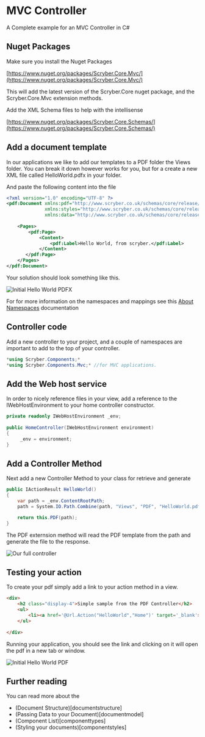# MVC Controller 

A Complete example for an MVC Controller in C#

## Nuget Packages

Make sure you install the Nuget Packages

[https://www.nuget.org/packages/Scryber.Core.Mvc/](https://www.nuget.org/packages/Scryber.Core.Mvc/)

This will add the latest version of the Scryber.Core nuget package, and the Scryber.Core.Mvc extension methods.

Add the XML Schema files to help with the intellisense

[https://www.nuget.org/packages/Scryber.Core.Schemas/](https://www.nuget.org/packages/Scryber.Core.Schemas/)


## Add a document template

In our applications we like to add our templates to a PDF folder the Views folder. You can break it down however works for you, but for a create a new XML file called HelloWorld.pdfx in your folder.

And paste the following content into the file

```xml
<?xml version="1.0" encoding="UTF-8" ?>
<pdf:Document xmlns:pdf="http://www.scryber.co.uk/schemas/core/release/v1/Scryber.Components.xsd"
              xmlns:styles="http://www.scryber.co.uk/schemas/core/release/v1/Scryber.Styles.xsd"
              xmlns:data="http://www.scryber.co.uk/schemas/core/release/v1/Scryber.Data.xsd">
    
    <Pages>
        <pdf:Page>
            <Content>
                <pdf:Label>Hello World, from scryber.</pdf:Label>
            </Content>
       </pdf:Page>
    </Pages>
</pdf:Document>
```

Your solution should look something like this.

![Initial Hello World PDFX](_images/initialhellowworld.png)


For for more information on the namespaces and mappings see this [About Namespaces](namespaces-and-assemblies) documentation

## Controller code

Add a new controller to your project, and a couple of namespaces are important to add to the top of your controller.

```csharp
*using Scryber.Components;*
*using Scryber.Components.Mvc;* //for MVC applications.
```

## Add the Web host service

In order to nicely reference files in your view, add a reference to the IWebHostEnvironment to your home controller constructor.

```csharp
private readonly IWebHostEnvironment _env;
        
public HomeController(IWebHostEnvironment environment)
{
     _env = environment;
}
```

## Add a Controller Method

Next add a new Controller Method to your class for retrieve and generate

```csharp
public IActionResult HelloWorld()
{
    var path = _env.ContentRootPath;
    path = System.IO.Path.Combine(path, "Views", "PDF", "HelloWorld.pdfx");

    return this.PDF(path);
}
```

The PDF externsion method will read the PDF template from the path and generate the file to the response.

![Our full controller](_images/homecontroller.png)

## Testing your action

To create your pdf simply add a link to your action method in a view.


```html
<div>
    <h2 class="display-4">Simple sample from the PDF Controller</h2>
    <ul>
        <li><a href='@Url.Action("HelloWorld","Home")' target='_blank'>Hello World PDF</a></li>
    </ul>
    
</div>
```

Running your application, you should see the link and clicking on it will open the pdf in a new tab or window.

![Initial Hello World PDF](_images/hellowworldpage.png)

## Further reading

You can read more about the 
* (Document Structure)[documentstructure]
* (Passing Data to your Document)[documentmodel]
* (Component List)[componenttypes]
* (Styling your documents)[componentstyles]